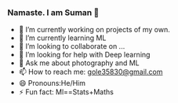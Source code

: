 ### Namaste. I am Suman 👋

- 🔭 I’m currently working on projects of my own.
- 🌱 I’m currently learning ML 
- 👯 I’m looking to collaborate on ...
- 🤔 I’m looking for help with Deep learning
- 💬 Ask me about photography and ML
- 📫 How to reach me: gole35830@gmail.com
- 😄 Pronouns:He/Him
- ⚡ Fun fact: Ml==Stats+Maths
